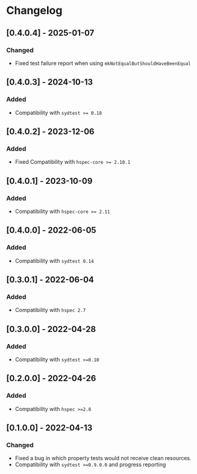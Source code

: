 # Changelog

## [0.4.0.4] - 2025-01-07

### Changed

 * Fixed test failure report when using `mkNotEqualButShouldHaveBeenEqual`

## [0.4.0.3] - 2024-10-13

### Added

* Compatibility with `sydtest >= 0.18`

## [0.4.0.2] - 2023-12-06

### Added

* Fixed Compatibility with `hspec-core >= 2.10.1`

## [0.4.0.1] - 2023-10-09

### Added

* Compatibility with `hspec-core >= 2.11`

## [0.4.0.0] - 2022-06-05

### Added

* Compatibility with `sydtest 0.14`

## [0.3.0.1] - 2022-06-04

### Added

* Compatibility with `hspec 2.7`

## [0.3.0.0] - 2022-04-28

### Added

* Compatibility with `sydtest >=0.10`

## [0.2.0.0] - 2022-04-26

### Added

* Compatibility with `hspec >=2.8`

## [0.1.0.0] - 2022-04-13

### Changed

* Fixed a bug in which property tests would not receive clean resources.
* Compatibility with `sydtest >=0.9.0.0` and progress reporting
